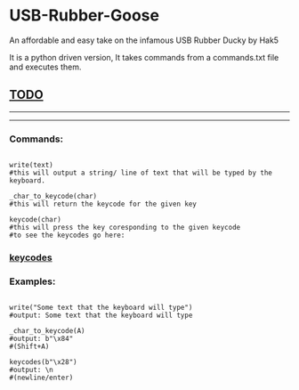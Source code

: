 # USB-Rubber-Goose
An affordable and easy take on the infamous USB Rubber Ducky by Hak5

It is a python driven version,
It takes commands from a commands.txt file and executes them.


## [TODO](TODO)

<hr>
<hr>

### Commands:

```

write(text)
#this will output a string/ line of text that will be typed by the keyboard.

_char_to_keycode(char)
#this will return the keycode for the given key

keycode(char)
#this will press the key coresponding to the given keycode
#to see the keycodes go here: 
```
### [keycodes](keycodes) 


### Examples:
```

write("Some text that the keyboard will type")
#output: Some text that the keyboard will type

_char_to_keycode(A)
#output: b"\x84"
#(Shift+A)

keycodes(b"\x28")
#output: \n 
#(newline/enter)

```
